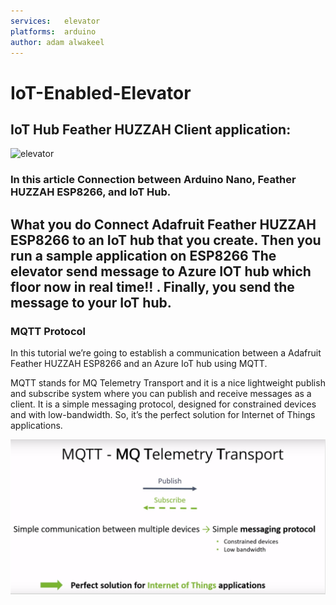 ```yaml
---
services:	elevator
platforms:	arduino
author:	adam alwakeel
---
```



# IoT-Enabled-Elevator

## IoT Hub Feather HUZZAH Client application:

![elevator](https://github.com/adamalwakeel/IoT-Enabled-Elevator/blob/master/Ska%CC%88rmavbild%202018-07-03%20kl.%2010.13.39.png)

### In this article Connection between Arduino Nano, Feather HUZZAH ESP8266, and IoT Hub.

 ## What you do Connect Adafruit Feather HUZZAH ESP8266 to an IoT hub that you create. Then you run a sample application on ESP8266 The elevator send message to Azure IOT hub which floor now in real time!! . Finally, you send the message to your IoT hub. 


 ### MQTT Protocol

 In this tutorial we’re going to establish a communication between a Adafruit Feather HUZZAH ESP8266 and an Azure IoT hub  using MQTT.

 MQTT stands for MQ Telemetry Transport and it is a nice lightweight publish and subscribe system where you can publish and receive messages as a client. It is a simple messaging protocol, designed for constrained devices and with low-bandwidth. So, it’s the perfect solution for Internet of Things applications.

![MQTT Protocol](https://github.com/adamalwakeel/IoT-Enabled-Elevator/blob/master/Mqtt.png)








 